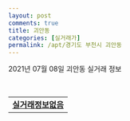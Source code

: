 ```yaml
---
layout: post
comments: true
title: 괴안동
categories: [실거래가]
permalink: /apt/경기도 부천시 괴안동
---
```


2021년 07월 08일 괴안동 실거래 정보

<script type="text/javascript">
  google.charts.load('current', {'packages':['corechart']});
  google.charts.setOnLoadCallback(drawChart);

  function drawChart() {
    var data = google.visualization.arrayToDataTable([['거래일', '매매', '전월세', '전매'], ['20-07', 50, 57, 0], ['20-08', 36, 38, 0], ['20-09', 27, 59, 0], ['20-10', 42, 46, 0], ['20-11', 35, 51, 0], ['20-12', 50, 44, 0], ['21-01', 42, 42, 0], ['21-02', 41, 36, 0], ['21-03', 54, 34, 0], ['21-04', 40, 45, 0], ['21-05', 66, 30, 0], ['21-06', 30, 49, 0]]);

    var options = {
      title: '최근 1년간 유형별 거래량 추이',
      legend: { position: 'bottom' }
    };

    var chart = new google.visualization.LineChart(document.getElementById('columnchart_material'));
    chart.draw(data, (options));년간 
  }
</script>

<div id="columnchart_material" style="width: 95%; margin-left: -35px; display: block"></div>
<br>
<table>
  <tr>
    <td colspan="4" style="font-weight: bold;"><a href="https://search.naver.com/search.naver?query=괴안동 실거래정보없음">실거래정보없음</a></td>
  </tr>
    
</table>
    